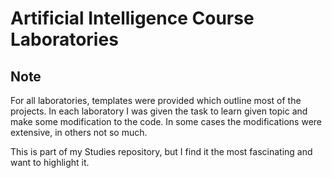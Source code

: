 # Artificial Intelligence Course Laboratories

## Note

For all laboratories, templates were provided which outline most of the projects.
In each laboratory I was given the task to learn given topic and make some modification to the code.
In some cases the modifications were extensive, in others not so much.

This is part of my Studies repository, but I find it the most fascinating and want to highlight it.
